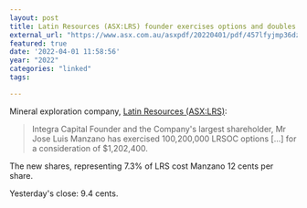 ```yaml
---
layout: post
title: Latin Resources (ASX:LRS) founder exercises options and doubles shareholding
external_url: "https://www.asx.com.au/asxpdf/20220401/pdf/457lfyjmp36dz6.pdf"
featured: true
date: '2022-04-01 11:58:56'
year: "2022"
categories: "linked"
tags:

---
```

Mineral exploration company, [Latin Resources (ASX:LRS)](https://www2.asx.com.au/markets/company/LRS):

> Integra Capital Founder and the Company's largest shareholder, Mr Jose Luis Manzano has exercised 100,200,000 LRSOC options [...] for a consideration of $1,202,400.

The new shares, representing 7.3% of LRS cost Manzano 12 cents per share.

Yesterday's close: 9.4 cents.
